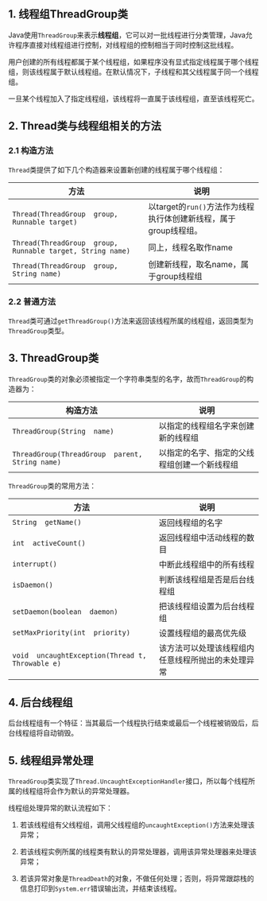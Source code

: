 ## 1. 线程组ThreadGroup类

Java使用`ThreadGroup`来表示**线程组**，它可以对一批线程进行分类管理，Java允许程序直接对线程组进行控制，对线程组的控制相当于同时控制这批线程。

用户创建的所有线程都属于某个线程组，如果程序没有显式指定线程属于哪个线程组，则该线程属于默认线程组。在默认情况下，子线程和其父线程属于同一个线程组。

一旦某个线程加入了指定线程组，该线程将一直属于该线程组，直至该线程死亡。

## 2. Thread类与线程组相关的方法

### 2.1 构造方法

`Thread`类提供了如下几个构造器来设置新创建的线程属于哪个线程组：

| 方法                                                       | 说明                                                         |
| ---------------------------------------------------------- | ------------------------------------------------------------ |
| `Thread(ThreadGroup  group, Runnable target)`              | 以target的`run()`方法作为线程执行体创建新线程，属于group线程组。 |
| `Thread(ThreadGroup  group, Runnable target, String name)` | 同上，线程名取作name                                         |
| `Thread(ThreadGroup  group, String name)`                  | 创建新线程，取名name，属于group线程组                        |

### 2.2 普通方法

`Thread`类可通过`getThreadGroup()`方法来返回该线程所属的线程组，返回类型为`ThreadGroup`类型。

## 3. ThreadGroup类

`ThreadGroup`类的对象必须被指定一个字符串类型的名字，故而`ThreadGroup`的构造器为：

| 构造方法                                        | 说明                                         |
| ----------------------------------------------- | -------------------------------------------- |
| `ThreadGroup(String  name)`                     | 以指定的线程组名字来创建新的线程组           |
| `ThreadGroup(ThreadGroup  parent, String name)` | 以指定的名字、指定的父线程组创建一个新线程组 |

`ThreadGroup`类的常用方法：

| 方法                                             | 说明                                               |
| ------------------------------------------------ | -------------------------------------------------- |
| `String  getName()`                              | 返回线程组的名字                                   |
| `int  activeCount()`                             | 返回线程组中活动线程的数目                         |
| `interrupt()`                                    | 中断此线程组中的所有线程                           |
| `isDaemon()`                                     | 判断该线程组是否是后台线程组                       |
| `setDaemon(boolean  daemon)`                     | 把该线程组设置为后台线程组                         |
| `setMaxPriority(int  priority)`                  | 设置线程组的最高优先级                             |
| `void  uncaughtException(Thread t, Throwable e)` | 该方法可以处理该线程组内任意线程所抛出的未处理异常 |

## 4. 后台线程组

后台线程组有一个特征：当其最后一个线程执行结束或最后一个线程被销毁后，后台线程组将自动销毁。

## 5. 线程组异常处理

`ThreadGroup`类实现了`Thread.UncaughtExceptionHandler`接口，所以每个线程所属的线程组将会作为默认的异常处理器。

线程组处理异常的默认流程如下：

1. 若该线程组有父线程组，调用父线程组的`uncaughtException()`方法来处理该异常；

2. 若该线程实例所属的线程类有默认的异常处理器，调用该异常处理器来处理该异常；

3. 若该异常对象是`ThreadDeath`的对象，不做任何处理；否则，将异常跟踪栈的信息打印到`System.err`错误输出流，并结束该线程。

